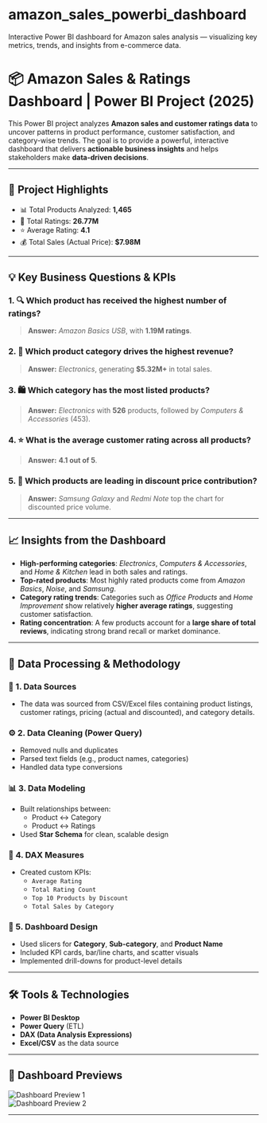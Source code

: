 # amazon_sales_powerbi_dashboard
Interactive Power BI dashboard for Amazon sales analysis — visualizing key metrics, trends, and insights from e-commerce data.
# 📦 Amazon Sales & Ratings Dashboard | Power BI Project (2025)

This Power BI project analyzes **Amazon sales and customer ratings data** to uncover patterns in product performance, customer satisfaction, and category-wise trends. The goal is to provide a powerful, interactive dashboard that delivers **actionable business insights** and helps stakeholders make **data-driven decisions**.

---

## 📌 Project Highlights

- 📊 Total Products Analyzed: **1,465**
- 🌟 Total Ratings: **26.77M**
- ⭐ Average Rating: **4.1**
- 💰 Total Sales (Actual Price): **$7.98M**

---

## 💡 Key Business Questions & KPIs

### 1. 🔍 **Which product has received the highest number of ratings?**
> **Answer:** *Amazon Basics USB*, with **1.19M ratings**.

### 2. 💸 **Which product category drives the highest revenue?**
> **Answer:** *Electronics*, generating **$5.32M+** in total sales.

### 3. 🛍️ **Which category has the most listed products?**
> **Answer:** *Electronics* with **526** products, followed by *Computers & Accessories* (453).

### 4. ⭐ **What is the average customer rating across all products?**
> **Answer:** **4.1 out of 5**.

### 5. 🎯 **Which products are leading in discount price contribution?**
> **Answer:** *Samsung Galaxy* and *Redmi Note* top the chart for discounted price volume.

---

## 📈 Insights from the Dashboard

- **High-performing categories**: *Electronics*, *Computers & Accessories*, and *Home & Kitchen* lead in both sales and ratings.
- **Top-rated products**: Most highly rated products come from *Amazon Basics*, *Noise*, and *Samsung*.
- **Category rating trends**: Categories such as *Office Products* and *Home Improvement* show relatively **higher average ratings**, suggesting customer satisfaction.
- **Rating concentration**: A few products account for a **large share of total reviews**, indicating strong brand recall or market dominance.

---

## 🔧 Data Processing & Methodology

### 📂 1. Data Sources
- The data was sourced from CSV/Excel files containing product listings, customer ratings, pricing (actual and discounted), and category details.

### ⚙️ 2. Data Cleaning (Power Query)
- Removed nulls and duplicates
- Parsed text fields (e.g., product names, categories)
- Handled data type conversions

### 📊 3. Data Modeling
- Built relationships between:
  - Product ↔ Category
  - Product ↔ Ratings
- Used **Star Schema** for clean, scalable design

### 🧮 4. DAX Measures
- Created custom KPIs:
  - `Average Rating`
  - `Total Rating Count`
  - `Top 10 Products by Discount`
  - `Total Sales by Category`

### 🎨 5. Dashboard Design
- Used slicers for **Category**, **Sub-category**, and **Product Name**
- Included KPI cards, bar/line charts, and scatter visuals
- Implemented drill-downs for product-level details

---

## 🛠️ Tools & Technologies

- **Power BI Desktop**
- **Power Query** (ETL)
- **DAX (Data Analysis Expressions)**
- **Excel/CSV** as the data source

---

## 📸 Dashboard Previews

![Dashboard Preview 1](Screenshot%202025-06-09%20211000.png)  
![Dashboard Preview 2](Screenshot%202025-06-09%20211138.png)

---
